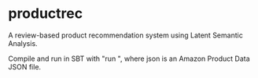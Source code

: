 # productrec
A review-based product recommendation system using Latent Semantic Analysis.

Compile and run in SBT with "run <json>", where json is an Amazon Product Data JSON file.